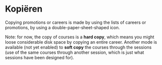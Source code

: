 # Kopiëren

Copying promotions or careers is made by using the lists of careers or promotions, by using a double-paper-sheet-shaped icon.

Note: for now, the copy of courses is a **hard copy**, which means you might loose considerable disk space by copying an entire career. Another mode is available \(not yet enabled\) to **soft copy** the courses through the sessions \(use of the same courses through another session, which is just what sessions have been designed for\).

